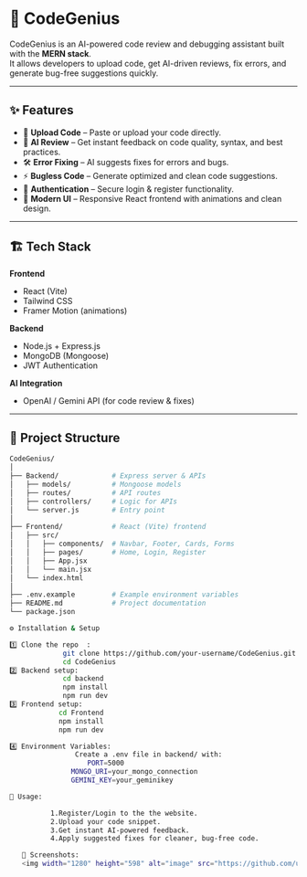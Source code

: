 # 🚀 CodeGenius

CodeGenius is an AI-powered code review and debugging assistant built with the **MERN stack**.  
It allows developers to upload code, get AI-driven reviews, fix errors, and generate bug-free suggestions quickly.

---

## ✨ Features

- 📂 **Upload Code** – Paste or upload your code directly.  
- 🤖 **AI Review** – Get instant feedback on code quality, syntax, and best practices.  
- 🛠 **Error Fixing** – AI suggests fixes for errors and bugs.  
- ⚡ **Bugless Code** – Generate optimized and clean code suggestions.  
- 🔐 **Authentication** – Secure login & register functionality.  
- 🎨 **Modern UI** – Responsive React frontend with animations and clean design.  

---

## 🏗️ Tech Stack

**Frontend**  
- React (Vite)  
- Tailwind CSS  
- Framer Motion (animations)  

**Backend**  
- Node.js + Express.js  
- MongoDB (Mongoose)  
- JWT Authentication  

**AI Integration**  
- OpenAI / Gemini API (for code review & fixes)  

---

## 📂 Project Structure

```bash
CodeGenius/
│
├── Backend/             # Express server & APIs
│   ├── models/          # Mongoose models
│   ├── routes/          # API routes
│   ├── controllers/     # Logic for APIs
│   └── server.js        # Entry point
│
├── Frontend/            # React (Vite) frontend
│   ├── src/
│   │   ├── components/  # Navbar, Footer, Cards, Forms
│   │   ├── pages/       # Home, Login, Register
│   │   ├── App.jsx
│   │   └── main.jsx
│   └── index.html
│
├── .env.example         # Example environment variables
├── README.md            # Project documentation
└── package.json

⚙️ Installation & Setup

1️⃣ Clone the repo  : 
             git clone https://github.com/your-username/CodeGenius.git
             cd CodeGenius
2️⃣ Backend setup:
             cd backend
             npm install
             npm run dev
3️⃣ Frontend setup:
            cd Frontend
            npm install
            npm run dev

4️⃣ Environment Variables:
                Create a .env file in backend/ with:
                   PORT=5000
               MONGO_URI=your_mongo_connection 
               GEMINI_KEY=your_geminikey 

🚀 Usage: 

          1.Register/Login to the the website.
          2.Upload your code snippet.
          3.Get instant AI-powered feedback. 
          4.Apply suggested fixes for cleaner, bug-free code. 

   📸 Screenshots:   
   <img width="1280" height="598" alt="image" src="https://github.com/user-attachments/assets/148487ae-79f2-47f7-9366-3bbb9c6426c1" />

      

              

